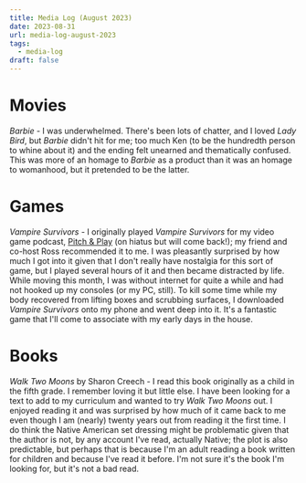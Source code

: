 ```yaml
---
title: Media Log (August 2023)
date: 2023-08-31
url: media-log-august-2023
tags:
  - media-log
draft: false
---
```

# Movies
_Barbie_ - I was underwhelmed. There's been lots of chatter, and I loved _Lady Bird_, but _Barbie_ didn't hit for me; too much Ken (to be the hundredth person to whine about it) and the ending felt unearned and thematically confused. This was more of an homage to _Barbie_ as a product than it was an homage to womanhood, but it pretended to be the latter.

# Games
_Vampire Survivors_ - I originally played _Vampire Survivors_ for my video game podcast, [Pitch & Play](https://pitchandplay.org) (on hiatus but will come back!); my friend and co-host Ross recommended it to me. I was pleasantly surprised by how much I got into it given that I don't really have nostalgia for this sort of game, but I played several hours of it and then became distracted by life. While moving this month, I was without internet for quite a while and had not hooked up my consoles (or my PC, still). To kill some time while my body recovered from lifting boxes and scrubbing surfaces, I downloaded _Vampire Survivors_ onto my phone and went deep into it. It's a fantastic game that I'll come to associate with my early days in the house.

# Books
_Walk Two Moons_ by Sharon Creech - I read this book originally as a child in the fifth grade. I remember loving it but little else. I have been looking for a text to add to my curriculum and wanted to try _Walk Two Moons_ out. I enjoyed reading it and was surprised by how much of it came back to me even though I am (nearly) twenty years out from reading it the first time. I do think the Native American set dressing might be problematic given that the author is not, by any account I've read, actually Native; the plot is also predictable, but perhaps that is because I'm an adult reading a book written for children and because I've read it before. I'm not sure it's the book I'm looking for, but it's not a bad read.

